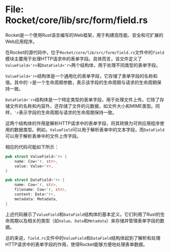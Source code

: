 # File: Rocket/core/lib/src/form/field.rs

Rocket是一个使用Rust语言编写的Web框架，用于构建高性能、安全和可扩展的Web应用程序。

在Rocket的源代码中，位于`Rocket/core/lib/src/form/field.rs`文件中的`field`模块主要用于处理HTTP请求中的表单字段。具体而言，该文件定义了`ValueField<'r>`和`DataField<'r>`两个结构体，用于处理不同类型的表单字段。

`ValueField<'r>`结构体是一个通用化的表单字段，它存储了表单字段的名称和值。其中的`'r`是一个生命周期参数，表示该字段的生命周期与请求的生命周期保持一致。

`DataField<'r>`结构体是一个特定类型的表单字段，用于处理文件上传。它除了存储文件的名称和内容外，还存储了文件的元数据，如文件大小和MIME类型。同样，`'r`表示字段的生命周期与请求的生命周期保持一致。

这两个结构体的作用是解析HTTP请求中的表单字段，将其转换为可供应用程序使用的数据类型。例如，`ValueField`可以用于解析表单中的文本字段，而`DataField`可以用于解析表单中的文件上传字段。

相应的代码可能如下所示：

```rust
pub struct ValueField<'r> {
    name: Cow<'r, str>,
    value: Value<'r>,
}

pub struct DataField<'r> {
    name: Cow<'r, str>,
    filename: Cow<'r, str>,
    content: Data<'r>,
    metadata: Metadata,
}
```

上述代码展示了`ValueField`和`DataField`结构体的基本定义。它们利用了Rust的生命周期以及相关的类型（如`Value`、`Data`和`Metadata`）来存储并管理表单字段的数据。

总的来说，`field.rs`文件中的`ValueField`和`DataField`结构体起到了解析和处理HTTP请求中的表单字段的作用，使得Rocket能够方便地处理表单数据。

